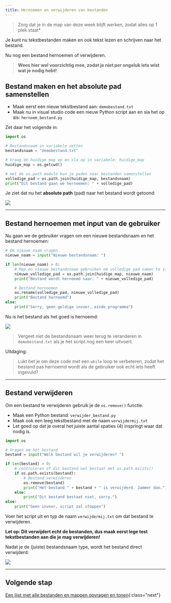 ```yaml
---
title: Hernoemen en verwijderen van bestanden
---
```


> Zorg dat je in de map van deze week blijft werken, zodat alles op 1 plek staat*

Je kunt nu tekstbestanden maken en ook tekst lezen en schrijven naar het bestand.

Nu nog een bestand hernoemen of verwijderen.

> **Wees hier wel voorzichtig mee, zodat je niet per ongeluk iets wist wat je nodig hebt!**

## Bestand maken en het absolute pad samenstellen

- Maak eerst een nieuw tekstbestand aan: `demobestand.txt`  
- Maak nu in visual studio code een nieuw Python script aan en sla het op als: `hernoem_bestand.py`

Zet daar het volgende in:

```python
import os

# Bestandsnaam in variabele zetten
bestandsnaam = "demobestand.txt"

# Vraag de huidige map op en sla op in variabele: huidige_map
huidige_map = os.getcwd()

# met de os.path module kun je paden naar bestanden samenstellen
volledige_pad = os.path.join(huidige_map, bestandsnaam)
print("Dit bestand gaan we hernoemen: " + volledige_pad)
```

Je ziet dat nu het **absolute path** (pad) naar het bestand wordt getoond:

![](full_path.png)

---

## Bestand hernoemen met input van de gebruiker

Nu gaan we de gebruiker vragen om een nieuwe bestandsnaam en het bestand hernoemen:

```python
# Om nieuwe naam vragen
nieuwe_naam = input("Nieuwe bestandsnaam: ")

if len(nieuwe_naam) > 0:
    # Map en nieuwe bestandsnaam gebruiken om volledige pad samen te stellen
    nieuwe_volledige_pad = os.path.join(huidige_map, nieuwe_naam)
    print("Bestand wordt hernoemd naar: " + nieuwe_volledige_pad)

    # Bestand hernoemen 
    os.rename(volledige_pad, nieuwe_volledige_pad)
    print("Bestand hernoemd")
else:
    print("Sorry, geen geldige invoer, einde programma")
```

Nu is het bestand als het goed is hernoemd:

![](rename.png)

> Vergeet niet de bestandsnaam weer terug te veranderen in `demobestand.txt` als je het script nog een keer uitvoert.

Uitdaging:

> Lukt het je om deze code met een `while` loop te verbeteren, zodat het bestand pas hernoemd wordt als de gebruiker ook echt iets heeft ingevuld?

---

## Bestand verwijderen

Om een bestand te verwijderen gebruik je de `os.remove()` functie.

- Maak een Python bestand: `verwijder_bestand.py` 
- Maak ook een leeg tekstbestand met de naam `verwijdermij.txt`
- Let goed op dat je overal het juiste aantal spaties (4) inspringt waar dat nodig is.

```python
import os

# Vragen om het bestand
bestand = input("Welk bestand wil je verwijderen? ")

if len(bestand) > 0:
    # controleren of dit bestand wel bestaat met os.path.exists()
    if os.path.exists(bestand):
        # Bestand verwijderen
        os.remove(bestand)
        print("Het bestand " + bestand + " is verwijderd. Jammer dan.")
    else:
        print("Dit bestand bestaat niet, sorry.")
else:
    print("Geen invoer, script zal stoppen")
```

Voer het script uit en typ de naam `verwijdermij.txt` om dat bestand te verwijderen.

**Let op: Dit verwijdert echt de bestanden, dus maak eerst lege test tekstbestanden aan die je mag verwijderen!** 

Nadat je de (juiste) bestandsnaam type, wordt het bestand direct verwijderd:

![](removal.gif)

---

## Volgende stap
[Een lijst met alle bestanden en mappen opvragen en tonen](../07-listing){:class="next"}




